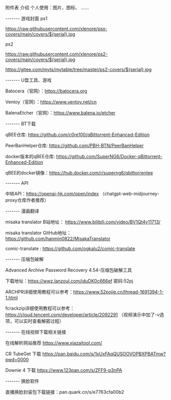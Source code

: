 附件表
介绍
个人使用：图片、图标、 ......

-------  游戏封面
ps1

https://raw.githubusercontent.com/xlenore/psx-covers/main/covers/${serial}.jpg

ps2

https://raw.githubusercontent.com/xlenore/ps2-covers/main/covers/${serial}.jpg

https://gitee.com/myts/mytable/tree/master/ps2-covers/${serial}.jpg

-------  U盘工具、游戏

Batocera（官网）：https://batocera.org

Ventoy（官网）：https://www.ventoy.net/cn

BalenaEtcher（官网）：https://www.balena.io/etcher

-------  BT下载

qBEE仓库: https://github.com/c0re100/qBittorrent-Enhanced-Edition

PeerBanHelper仓库: https://github.com/PBH-BTN/PeerBanHelper

docker版本的qBEE仓库: https://github.com/SuperNG6/Docker-qBittorrent-Enhanced-Edition

qBEE的docker镜像：https://hub.docker.com/r/superng6/qbittorrentee

-------  API

中转API：https://openai-hk.com/open/index （chatgpt-web-midjourney-proxy仓库作者推荐）

-------  漫画翻译

misaka translator B站地址： https://www.bilibili.com/video/BV1Qt4y11713/

misaka translator GitHub地址：https://github.com/hanmin0822/MisakaTranslator

comic-translate : https://github.com/ogkalu2/comic-translate

-------  压缩包破解

Advanced Archive Password Recovery 4.54-压缩包破解工具

下载地址：https://wwz.lanzoul.com/iduDK0c666ef 密码:52pj

ARCHPR详细使用教程可以参考：https://www.52pojie.cn/thread-1691394-1-1.html

fcrackzip详细使用教程可以参考：https://cloud.tencent.com/developer/article/2092291 （视频演示中加了-v选项，可以实时查看解密过程）

-------  在线视频下载相关链接

在线解析网站推荐 https://www.xiazaitool.com/

CR TubeGet 下载 https://pan.baidu.com/s/1xUxFAqQUSOOVOPBXPBATmw?pwd=0000

Downie 4 下载 https://www.123pan.com/s/ZFF9-p3nPA

-------  换脸软件

直播换脸封装包下载链接：pan.quark.cn/s/e7763cfa00b2
